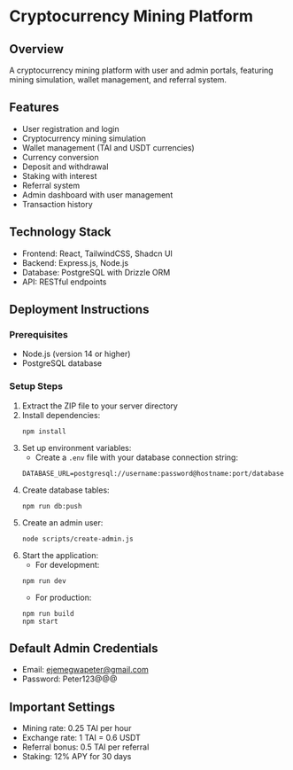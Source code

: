 # Cryptocurrency Mining Platform

## Overview
A cryptocurrency mining platform with user and admin portals, featuring mining simulation, wallet management, and referral system.

## Features
- User registration and login
- Cryptocurrency mining simulation
- Wallet management (TAI and USDT currencies)
- Currency conversion
- Deposit and withdrawal
- Staking with interest
- Referral system
- Admin dashboard with user management
- Transaction history

## Technology Stack
- Frontend: React, TailwindCSS, Shadcn UI
- Backend: Express.js, Node.js
- Database: PostgreSQL with Drizzle ORM
- API: RESTful endpoints

## Deployment Instructions

### Prerequisites
- Node.js (version 14 or higher)
- PostgreSQL database

### Setup Steps
1. Extract the ZIP file to your server directory
2. Install dependencies:
   ```
   npm install
   ```
3. Set up environment variables:
   - Create a `.env` file with your database connection string:
   ```
   DATABASE_URL=postgresql://username:password@hostname:port/database
   ```
4. Create database tables:
   ```
   npm run db:push
   ```
5. Create an admin user:
   ```
   node scripts/create-admin.js
   ```
6. Start the application:
   - For development:
   ```
   npm run dev
   ```
   - For production:
   ```
   npm run build
   npm start
   ```

## Default Admin Credentials
- Email: ejemegwapeter@gmail.com
- Password: Peter123@@@

## Important Settings
- Mining rate: 0.25 TAI per hour
- Exchange rate: 1 TAI = 0.6 USDT
- Referral bonus: 0.5 TAI per referral
- Staking: 12% APY for 30 days
